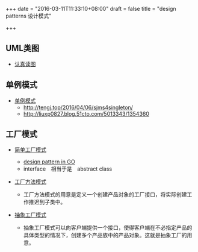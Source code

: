 +++
date = "2016-03-11T11:33:10+08:00"
draft = false
title = "design patterns 设计模式"

+++

UML类图
------------------------
* [认真读图](http://design-patterns.readthedocs.io/zh_CN/latest/read_uml.html)

单例模式
--------------------------

* [单例模式](http://marcio.io/2015/07/singleton-pattern-in-go/)
	* http://tengj.top/2016/04/06/sjms4singleton/
	* http://liuxp0827.blog.51cto.com/5013343/1354360

工厂模式
----------------

* [简单工厂模式](http://tengj.top/2016/04/02/sjms1simpleFactory/)
	* [design pattern in GO](http://www.oschina.net/code/snippet_1469272_34383)
	* interface　相当于是　abstract class

* [工厂方法模式](http://tengj.top/2016/04/03/sjms2factorymethod/)
	* 工厂方法模式的用意是定义一个创建产品对象的工厂接口，将实际创建工作推迟到子类中。

* [抽象工厂模式](http://tengj.top/2016/04/04/sjms3abstractfactory/)
	* 抽象工厂模式可以向客户端提供一个接口，使得客户端在不必指定产品的具体类型的情况下，创建多个产品族中的产品对象。这就是抽象工厂的用意。
